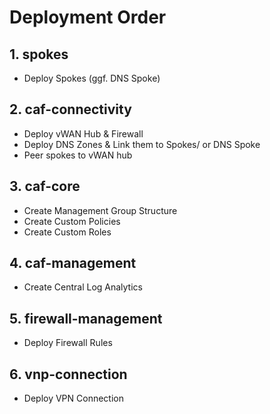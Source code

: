 # Deployment Order

## 1. spokes
- Deploy Spokes (ggf. DNS Spoke)

## 2. caf-connectivity
- Deploy vWAN Hub & Firewall
- Deploy DNS Zones & Link them to Spokes/ or DNS Spoke
- Peer spokes to vWAN hub

## 3. caf-core
- Create Management Group Structure
- Create Custom Policies
- Create Custom Roles

## 4. caf-management
- Create Central Log Analytics

## 5. firewall-management
- Deploy Firewall Rules

## 6. vnp-connection
- Deploy VPN Connection